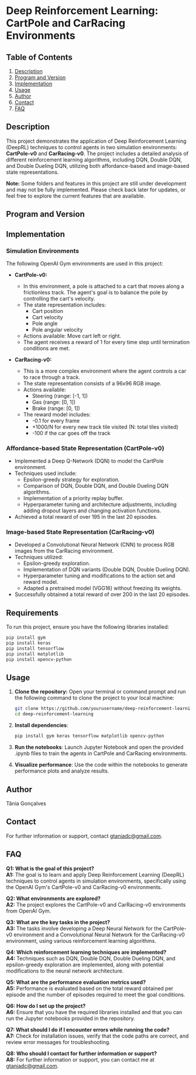 # Deep Reinforcement Learning: CartPole and CarRacing Environments

## Table of Contents
1. [Description](#description)
2. [Program and Version](#program-and-version)
3. [Implementation](#implementation)
4. [Usage](#usage)
5. [Author](#author)
6. [Contact](#contact)
7. [FAQ](#faq)

## Description
This project demonstrates the application of Deep Reinforcement Learning (DeepRL) techniques to control agents in two simulation environments: **CartPole-v0** and **CarRacing-v0**. The project includes a detailed analysis of different reinforcement learning algorithms, including DQN, Double DQN, and Double Dueling DQN, utilizing both affordance-based and image-based state representations.

**Note:** Some folders and features in this project are still under development and may not be fully implemented. Please check back later for updates, or feel free to explore the current features that are available.

## Program and Version

## Implementation

### Simulation Environments 
The following OpenAI Gym environments are used in this project:

- **CartPole-v0:** 
  - In this environment, a pole is attached to a cart that moves along a frictionless track. The agent's goal is to balance the pole by controlling the cart's velocity.
  - The state representation includes:
    - Cart position
    - Cart velocity
    - Pole angle
    - Pole angular velocity
  - Actions available: Move cart left or right.
  - The agent receives a reward of 1 for every time step until termination conditions are met.

- **CarRacing-v0:** 
  - This is a more complex environment where the agent controls a car to race through a track.
  - The state representation consists of a 96x96 RGB image.
  - Actions available:
    - Steering (range: [-1, 1])
    - Gas (range: [0, 1])
    - Brake (range: [0, 1])
  - The reward model includes:
    - -0.1 for every frame
    - +1000/N for every new track tile visited (N: total tiles visited)
    - -100 if the car goes off the track

### Affordance-based State Representation (CartPole-v0)
- Implemented a Deep Q-Network (DQN) to model the CartPole environment.
- Techniques used include:
  - Epsilon-greedy strategy for exploration.
  - Comparison of DQN, Double DQN, and Double Dueling DQN algorithms.
  - Implementation of a priority replay buffer.
  - Hyperparameter tuning and architecture adjustments, including adding dropout layers and changing activation functions.
- Achieved a total reward of over 195 in the last 20 episodes.

### Image-based State Representation (CarRacing-v0)
- Developed a Convolutional Neural Network (CNN) to process RGB images from the CarRacing environment.
- Techniques utilized:
  - Epsilon-greedy exploration.
  - Implementation of DQN variants (Double DQN, Double Dueling DQN).
  - Hyperparameter tuning and modifications to the action set and reward model.
  - Adapted a pretrained model (VGG16) without freezing its weights.
- Successfully obtained a total reward of over 200 in the last 20 episodes.

## Requirements
To run this project, ensure you have the following libraries installed:

```bash
pip install gym
pip install keras
pip install tensorflow
pip install matplotlib
pip install opencv-python
```
## Usage

1. **Clone the repository:**
   Open your terminal or command prompt and run the following command to clone the project to your local machine:
   ```bash
   git clone https://github.com/yourusername/deep-reinforcement-learning.git
   cd deep-reinforcement-learning
   ```
2. **Install dependencies**:
   ```bash
   pip install gym keras tensorflow matplotlib opencv-python
   ```
3. **Run the notebooks**: Launch Jupyter Notebook and open the provided .ipynb files to train the agents in CartPole and CarRacing environments.

4. **Visualize performance**: Use the code within the notebooks to generate performance plots and analyze results.

## Author
Tânia Gonçalves

## Contact
For further information or support, contact [gtaniadc@gmail.com](mailto:gtaniadc@gmail.com).

## FAQ

**Q1: What is the goal of this project?**  
**A1:** The goal is to learn and apply Deep Reinforcement Learning (DeepRL) techniques to control agents in simulation environments, specifically using the OpenAI Gym's CartPole-v0 and CarRacing-v0 environments.

**Q2: What environments are explored?**  
**A2:** The project explores the CartPole-v0 and CarRacing-v0 environments from OpenAI Gym. 

**Q3: What are the key tasks in the project?**  
**A3:** The tasks involve developing a Deep Neural Network for the CartPole-v0 environment and a Convolutional Neural Network for the CarRacing-v0 environment, using various reinforcement learning algorithms.

**Q4: Which reinforcement learning techniques are implemented?**  
**A4:** Techniques such as DQN, Double DQN, Double Dueling DQN, and epsilon-greedy exploration are implemented, along with potential modifications to the neural network architecture.

**Q5: What are the performance evaluation metrics used?**  
**A5:** Performance is evaluated based on the total reward obtained per episode and the number of episodes required to meet the goal conditions.

**Q6: How do I set up the project?**  
**A6:** Ensure that you have the required libraries installed and that you can run the Jupyter notebooks provided in the repository.

**Q7: What should I do if I encounter errors while running the code?**  
**A7:** Check for installation issues, verify that the code paths are correct, and review error messages for troubleshooting.

**Q8: Who should I contact for further information or support?**  
**A8:** For further information or support, you can contact me at [gtaniadc@gmail.com](mailto:gtaniadc@gmail.com).
